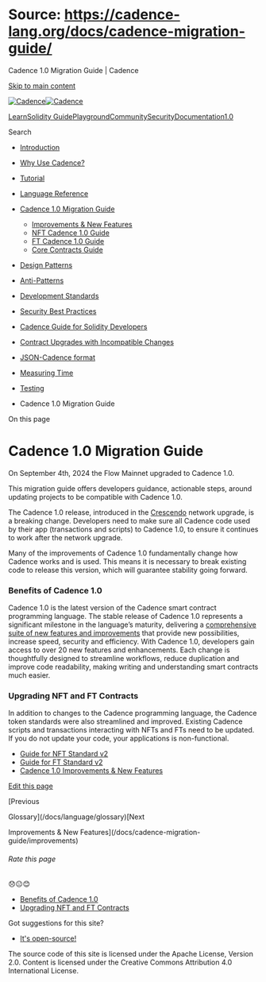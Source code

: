 # Source: https://cadence-lang.org/docs/cadence-migration-guide/

Cadence 1.0 Migration Guide | Cadence



[Skip to main content](#__docusaurus_skipToContent_fallback)

[![Cadence](/img/logo.svg)![Cadence](/img/logo.svg)](/)

[Learn](/learn)[Solidity Guide](/docs/solidity-to-cadence)[Playground](https://play.flow.com/)[Community](/community)[Security](https://flow.com/flow-responsible-disclosure/)[Documentation](/docs/)[1.0](/docs/)

Search

* [Introduction](/docs/)
* [Why Use Cadence?](/docs/why)
* [Tutorial](/docs/tutorial/first-steps)
* [Language Reference](/docs/language/)
* [Cadence 1.0 Migration Guide](/docs/cadence-migration-guide/)

  + [Improvements & New Features](/docs/cadence-migration-guide/improvements)
  + [NFT Cadence 1.0 Guide](/docs/cadence-migration-guide/nft-guide)
  + [FT Cadence 1.0 Guide](/docs/cadence-migration-guide/ft-guide)
  + [Core Contracts Guide](/docs/cadence-migration-guide/core-contracts-guide)
* [Design Patterns](/docs/design-patterns)
* [Anti-Patterns](/docs/anti-patterns)
* [Development Standards](/docs/project-development-tips)
* [Security Best Practices](/docs/security-best-practices)
* [Cadence Guide for Solidity Developers](/docs/solidity-to-cadence)
* [Contract Upgrades with Incompatible Changes](/docs/contract-upgrades)
* [JSON-Cadence format](/docs/json-cadence-spec)
* [Measuring Time](/docs/measuring-time)
* [Testing](/docs/testing-framework)

* Cadence 1.0 Migration Guide

On this page

# Cadence 1.0 Migration Guide

On September 4th, 2024 the Flow Mainnet upgraded to Cadence 1.0.

This migration guide offers developers guidance, actionable steps,
around updating projects to be compatible with Cadence 1.0.

The Cadence 1.0 release, introduced in the
[Crescendo](https://flow.com/upgrade/crescendo) network upgrade, is a breaking change.
Developers need to make sure all Cadence code used by their app (transactions and scripts)
to Cadence 1.0, to ensure it continues to work after the network upgrade.

Many of the improvements of Cadence 1.0 fundamentally change how Cadence works and is used.
This means it is necessary to break existing code to release this version,
which will guarantee stability going forward.

### Benefits of Cadence 1.0[​](#benefits-of-cadence-10 "Direct link to Benefits of Cadence 1.0")

Cadence 1.0 is the latest version of the Cadence smart contract programming language.
The stable release of Cadence 1.0 represents a significant milestone in the language’s maturity,
delivering a [comprehensive suite of new features and improvements](/docs/cadence-migration-guide/improvements)
that provide new possibilities, increase speed, security and efficiency.
With Cadence 1.0, developers gain access to over 20 new features and enhancements.
Each change is thoughtfully designed to streamline workflows, reduce duplication
and improve code readability, making writing and understanding smart contracts much easier.

### Upgrading NFT and FT Contracts[​](#upgrading-nft-and-ft-contracts "Direct link to Upgrading NFT and FT Contracts")

In addition to changes to the Cadence programming language,
the Cadence token standards were also streamlined and improved.
Existing Cadence scripts and transactions interacting with NFTs and FTs need to be updated.
If you do not update your code, your applications is non-functional.

* [Guide for NFT Standard v2](/docs/cadence-migration-guide/nft-guide)
* [Guide for FT Standard v2](/docs/cadence-migration-guide/ft-guide)
* [Cadence 1.0 Improvements & New Features](/docs/cadence-migration-guide/improvements)

[Edit this page](https://github.com/onflow/cadence-lang.org/tree/main/docs/cadence-migration-guide/index.md)

[Previous

Glossary](/docs/language/glossary)[Next

Improvements & New Features](/docs/cadence-migration-guide/improvements)

###### Rate this page

😞😐😊

* [Benefits of Cadence 1.0](#benefits-of-cadence-10)
* [Upgrading NFT and FT Contracts](#upgrading-nft-and-ft-contracts)

Got suggestions for this site?

* [It's open-source!](https://github.com/onflow/cadence-lang.org)

The source code of this site is licensed under the Apache License, Version 2.0.
Content is licensed under the Creative Commons Attribution 4.0 International License.